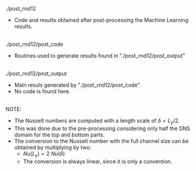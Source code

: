 ./post_rnd12
- Code and results obtained after post-processing the Machine Learning results.

\
./post_rnd12/post_code
- Routines used to generate results found in "./post_rnd12/post_output"

\
./post_rnd12/post_output
- Main resuls generated by "./post_rnd12/post_code".
- No code is found here.

\
NOTE:
- The Nusselt numbers are computed with a length scale of $\delta = L_y/2$.
- This was done due to the pre-processing considering only half the DNS domain for the top and bottom parts.
- The conversion to the Nusselt number with the full channel size can be obtained by multiplying by two:
   - $Nu(L_y) = 2 \ Nu(\delta)$
   - The conversion is always linear, since it is only a convention.

